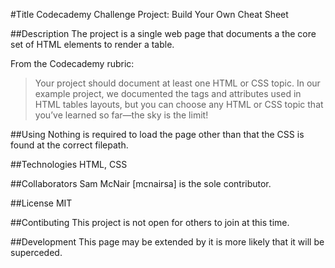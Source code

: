 #Title
Codecademy Challenge Project: Build Your Own Cheat Sheet

##Description
The project is a single web page that documents a the core set of HTML elements to render a table.

From the Codecademy rubric:
> Your project should document at least one HTML or CSS topic. In our example project, we documented the tags and attributes used in HTML tables layouts, but you can choose any HTML or CSS topic that you’ve learned so far—the sky is the limit!

##Using
Nothing is required to load the page other than that the CSS is found at the correct filepath.

##Technologies
HTML, CSS

##Collaborators
Sam McNair [mcnairsa] is the sole contributor.

##License
MIT

##Contibuting
This project is not open for others to join at this time.

##Development
This page may be extended by it is more likely that it will be superceded.